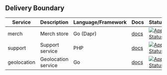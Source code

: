 ## Delivery Boundary

| Service     | Description         | Language/Framework | Docs                                              | Status                                                                                                                                                          |
|-------------|---------------------|--------------------|---------------------------------------------------|-----------------------------------------------------------------------------------------------------------------------------------------------------------------|
| merch       | Merch store         | Go (Dapr)          | [docs](./internal/services/merch/README.md)       | [![App Status](https://argo.shortlink.best/api/badge?name=shortlink-merch&revision=true)](https://argo.shortlink.best/applications/shortlink-merch)             |                                                                   
| support     | Support service     | PHP                | [docs](./internal/services/support/README.md)     | [![App Status](https://argo.shortlink.best/api/badge?name=shortlink-support&revision=true)](https://argo.shortlink.best/applications/shortlink-support)         |                                                                 
| geolocation | Geolocation service | Go                 | [docs](./internal/services/geolocation/README.md) | [![App Status](https://argo.shortlink.best/api/badge?name=shortlink-geolocation&revision=true)](https://argo.shortlink.best/applications/shortlink-geolocation) |
